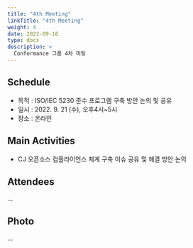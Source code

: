 ```yaml
---
title: "4th Meeting"
linkTitle: "4th Meeting"
weight: 4
date: 2022-09-16
type: docs
description: >
  Conformance 그룹 4차 미팅
---
```


## Schedule

* 목적 : ISO/IEC 5230 준수 프로그램 구축 방안 논의 및 공유
* 일시 : 2022. 9. 21 (수), 오후4시~5시
* 장소 : 온라인

## Main Activities
* CJ 오픈소스 컴플라이언스 체계 구축 이슈 공유 및 해결 방안 논의

## Attendees
...

## Photo
...

